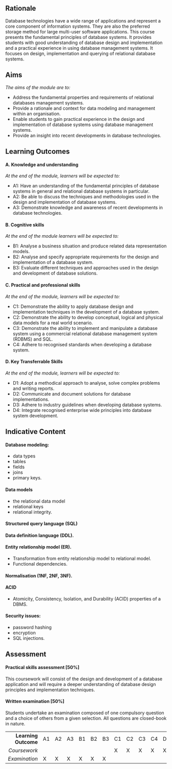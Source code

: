 ## Rationale
Database technologies have a wide range of applications and represent a core component of information systems. They are also the preferred storage method for large multi-user software applications. This course presents the fundamental principles of database systems. It provides students with good understanding of database design and implementation and a practical experience in using database management systems. It focuses on design, implementation and querying of relational database systems.

## Aims
*The aims of the module are to:*
* Address the fundamental properties and requirements of relational databases management systems.
* Provide a rationale and context for data modeling and management within an organisation.
* Enable students to gain practical experience in the design and implementation of database systems using database management systems.
* Provide an insight into recent developments in database technologies.

## Learning Outcomes
#### A. Knowledge and understanding
*At the end of the module, learners will be expected to:*
* A1: Have an understanding of the fundamental principles of database systems in general and relational database systems in particular.
* A2: Be able to discuss the techniques and methodologies used in the design and implementation of database systems.
* A3: Demonstrate knowledge and awareness of recent developments in database technologies.


#### B. Cognitive skills
*At the end of the module learners will be expected to:*
* B1: Analyse a business situation and produce related data representation models.
* B2: Analyse and specify appropriate requirements for the design and implementation of a database system.
* B3: Evaluate different techniques and approaches used in the design and development of database solutions.

#### C. Practical and professional skills
*At the end of the module, learners will be expected to:*
* C1: Demonstrate the ability to apply database design and implementation techniques in the development of a database system.
* C2: Demonstrate the ability to develop conceptual, logical and physical data models for a real world scenario. 
* C3: Demonstrate the ability to implement and manipulate a database system using a commercial relational database management system (RDBMS) and SQL.
* C4: Adhere to recognised standards when developing a database system.

#### D. Key Transferrable Skills
*At the end of the module, learners will be expected to:*
* D1: Adopt a methodical approach to analyse, solve complex problems and writing reports.
* D2: Communicate and document solutions for database implementations.
* D3: Adhere to industry guidelines when developing database systems.
* D4: Integrate recognised enterprise wide principles into database system development.

## Indicative Content

#### Database modeling: 
* data types 
* tables 
* fields 
* joins 
* primary keys.
#### Data models 
* the relational data model
* relational keys
* relational integrity.
#### Structured query language (SQL)
#### Data definition language (DDL). 
#### Entity relationship model (ER). 
* Transformation from entity relationship model to relational model.
* Functional dependencies. 
#### Normalisation (1NF, 2NF, 3NF).
#### ACID
* Atomicity, Consistency, Isolation, and Durability (ACID) properties of a DBMS.
#### Security issues: 
* password hashing
* encryption
* SQL injections.

## Assessment
#### Practical skills assessment [50%]
This coursework will consist of the design and development of a database application and will require a deeper understanding of database design principles and implementation techniques. 

#### Written examination [50%]
Students undertake an examination composed of one compulsory question and a choice of others from a given selection. All questions are closed-book in nature.

|   |   |   |   |   |   |   |   |   |   |   |   |   |   |   |
|---:|---|---|---|---|---|---|---|---|---|---|---|---|---|---|
| **Learning Outcome** | A1 | A2 | A3 | B1 | B2 | B3 | C1 | C2 | C3 | C4 | D1 | D2 | D3 | D4 |
| *Coursework* |   |   |   |   |   |   | X | X | X | X | X | X | X | X |
| *Examination* | X | X | X | X | X | X |   |   |   |   |   |   |   |   |
